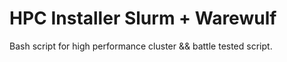 # HPC Installer Slurm + Warewulf
Bash script for high performance cluster &amp;&amp; battle tested script.
